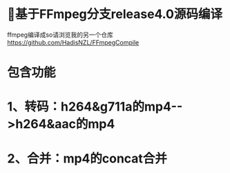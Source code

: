 # 📛基于FFmpeg分支release4.0源码编译
ffmpeg编译成so请浏览我的另一个仓库
https://github.com/HadisNZL/FFmpegCompile
# 包含功能
# 1、转码：h264&g711a的mp4-->h264&aac的mp4
# 2、合并：mp4的concat合并

